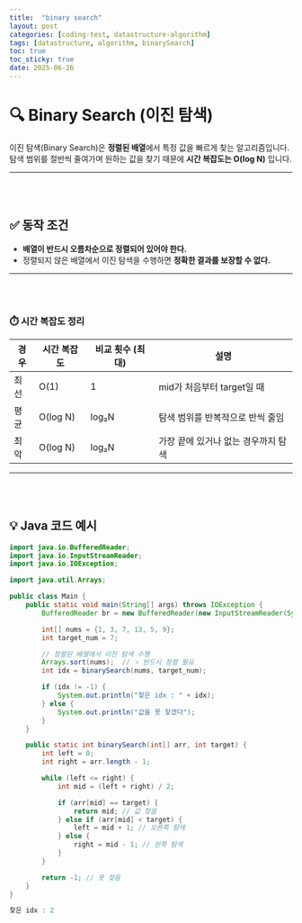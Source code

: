 ```yaml
---
title:  "binary search"
layout: post
categories: [coding-test, datastructure-algorithm] 
tags: [datastructure, algorithm, binarySearch]
toc: true
toc_sticky: true
date: 2025-06-26
---
```


# 🔍 Binary Search (이진 탐색)
이진 탐색(Binary Search)은 **정렬된 배열**에서 특정 값을 빠르게 찾는 알고리즘입니다.  
탐색 범위를 절반씩 줄여가며 원하는 값을 찾기 때문에 **시간 복잡도는 O(log N)** 입니다.

---

<br><br>

## ✅ 동작 조건

- **배열이 반드시 오름차순으로 정렬되어 있어야 한다.**
- 정렬되지 않은 배열에서 이진 탐색을 수행하면 **정확한 결과를 보장할 수 없다.**

---

<br><br>

### ⏱️ 시간 복잡도 정리
| 경우 | 시간 복잡도 | 비교 횟수 (최대) | 설명 |
|------|--------------|------------------|------|
| 최선 | O(1)         | 1                | mid가 처음부터 target일 때 |
| 평균 | O(log N)     | log₂N            | 탐색 범위를 반복적으로 반씩 줄임 |
| 최악 | O(log N)     | log₂N            | 가장 끝에 있거나 없는 경우까지 탐색 |


---

<br><br>




## 💡 Java 코드 예시
```java
import java.io.BufferedReader;
import java.io.InputStreamReader;
import java.io.IOException;

import java.util.Arrays;

public class Main {
	public static void main(String[] args) throws IOException {
		BufferedReader br = new BufferedReader(new InputStreamReader(System.in));

		int[] nums = {1, 3, 7, 13, 5, 9};
		int target_num = 7;

		// 정렬된 배열에서 이진 탐색 수행
		Arrays.sort(nums);  // ⭐ 반드시 정렬 필요
		int idx = binarySearch(nums, target_num);

		if (idx != -1) {
			System.out.println("찾은 idx : " + idx);
		} else {
			System.out.println("값을 못 찾겠다");
		}
	}

	public static int binarySearch(int[] arr, int target) {
		int left = 0;
		int right = arr.length - 1;

		while (left <= right) {
			int mid = (left + right) / 2;

			if (arr[mid] == target) {
				return mid; // 값 찾음
			} else if (arr[mid] < target) {
				left = mid + 1; // 오른쪽 탐색
			} else {
				right = mid - 1; // 왼쪽 탐색
			}
		}

		return -1; // 못 찾음
	}
}
```

```cpp
찾은 idx : 2
```